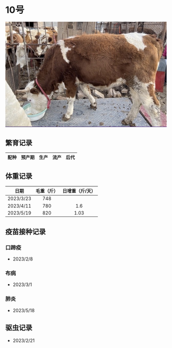 # 10号
![10号](/images/simmental/third/10.jpeg)

## 繁育记录
|配种|预产期|生产|流产|后代|
|:------:|:------:|:------:  |:------:|:--------------------:|

## 体重记录
| 日期           |    毛重（斤）  |日增重（斤/天）|
| ------------- | :-----------: |:------------:|
| 2023/3/23     |      748      |     |
| 2023/4/11     |      780      |1.6  |
| 2023/5/19     |      820      |1.03 |

## 疫苗接种记录
### 口蹄疫
- 2023/2/8
### 布病
- 2023/3/1
### 肺炎
- 2023/5/18

## 驱虫记录
- 2023/2/21
